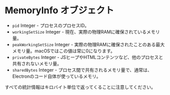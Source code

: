 # MemoryInfo オブジェクト

* `pid` Integer - プロセスのプロセスID。
* `workingSetSize` Integer - 現在、実際の物理RAMに確保されているメモリ量。
* `peakWorkingSetSize` Integer - 実際の物理RAMに確保されたことのある最大メモリ量。macOSではこの値は常に0になります。
* `privateBytes` Integer - JSヒープやHTMLコンテンツなど、他のプロセスと共有されないメモリ量。
* `sharedBytes` Integer - プロセス間で共有されるメモリ量で、通常は、Electronのコード自体が使っているメモリ。

すべての統計情報はキロバイト単位で返ってくることに注意してください。